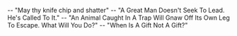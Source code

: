 -- "May thy knife chip and shatter"
-- "A Great Man Doesn't Seek To Lead. He's Called To It."
-- "An Animal Caught In A Trap Will Gnaw Off Its Own Leg To Escape. What Will You Do?"
-- "When Is A Gift Not A Gift?"
